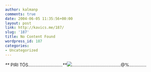 ```yaml
---
author: kalmanp
comments: true
date: 2004-06-05 11:35:56+00:00
layout: post
link: http://kavics.me/187/
slug: '187'
title: No Content Found
wordpress_id: 187
categories:
- Uncategorized
---
```


_**_ PIRI TÓS............................_**_![](http://kavics.freeblog.hu/Files/piri.jpg)........................................@%..............
